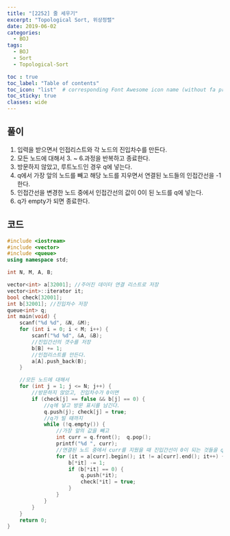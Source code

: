 ```yaml
---
title: "[2252] 줄 세우기"
excerpt: "Topological Sort, 위상정렬"
date: 2019-06-02
categories:
  - BOJ
tags:
  - BOJ
  - Sort
  - Topological-Sort

toc : true
toc_label: "Table of contents"
toc_icon: "list"  # corresponding Font Awesome icon name (without fa prefix)
toc_sticky: true
classes: wide  
---
```


## 풀이

1. 입력을 받으면서 인접리스트와 각 노드의 진입차수를 만든다.
2. 모든 노드에 대해서 3. ~ 6.과정을 반복하고 종료한다.
3. 방문하지 않았고, 루트노드인 경우 q에 넣는다.
4. q에서 가장 앞의 노드를 빼고 해당 노드를 지우면서 연결된 노드들의 인접간선을 -1 한다.
5. 인접간선을 변경한 노드 중에서 인접간선의 값이 0이 된 노드를 q에 넣는다.
6. q가 empty가 되면 종료한다.

## 코드
```cpp
#include <iostream>
#include <vector>
#include <queue>
using namespace std;

int N, M, A, B;

vector<int> a[32001]; //주어진 데이터 연결 리스트로 저장
vector<int>::iterator it;
bool check[32001];
int b[32001]; //진입차수 저장
queue<int> q;
int main(void) {
	scanf("%d %d", &N, &M);
	for (int i = 0; i < M; i++) {
		scanf("%d %d", &A, &B);
		//진입간선의 갯수를 저장
		b[B] += 1;
		//인접리스트를 만든다.
		a[A].push_back(B);
	}

	//모든 노드에 대해서
	for (int j = 1; j <= N; j++) {
		//방문하지 않았고, 진입차수가 0이면
		if (check[j] == false && b[j] == 0) {
			//q에 넣고 방문 표시를 남긴다.
			q.push(j); check[j] = true;
			//q가 빌 때까지
			while (!q.empty()) {
				//가장 앞의 값을 빼고
				int curr = q.front();  q.pop();
				printf("%d ", curr);
				//연결된 노드 중에서 curr를 지웠을 때 진입간선이 0이 되는 것들을 q에 넣는다.
				for (it = a[curr].begin(); it != a[curr].end(); it++) {
					b[*it] -= 1;
					if (b[*it] == 0) {
						q.push(*it);
						check[*it] = true;
					}
				}
			}
		}
	}
	return 0;
}

```